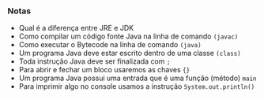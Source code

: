 ### Notas

- Qual é a diferença entre JRE e JDK
- Como compilar um código fonte Java na linha de comando `(javac)`
- Como executar o Bytecode na linha de comando `(java)`
- Um programa Java deve estar escrito dentro de uma classe `(class)`
- Toda instrução Java deve ser finalizada com `;`
- Para abrir e fechar um bloco usaremos as chaves `{}`
- Um programa Java possui uma entrada que é uma função (método) `main`
- Para imprimir algo no console usamos a instrução `System.out.println()`
